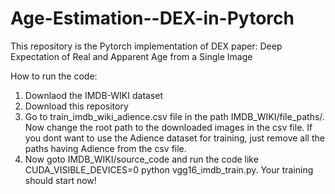 # Age-Estimation--DEX-in-Pytorch
This repository is the Pytorch implementation of DEX paper:
Deep Expectation of Real and Apparent Age from a Single Image

How to run the code:
1. Downlaod the IMDB-WIKI dataset 
2. Download this repository
3. Go to train_imdb_wiki_adience.csv file in the path IMDB_WIKI/file_paths/. Now change the root path to the downloaded images in the csv file. If you dont want to use the Adience dataset for training, just remove all the paths having Adience from the csv file.
4. Now goto IMDB_WIKI/source_code and run the code like CUDA_VISIBLE_DEVICES=0 python vgg16_imdb_train.py. Your training should start now!
